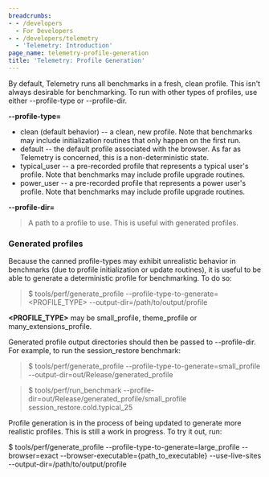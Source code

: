 ```yaml
---
breadcrumbs:
- - /developers
  - For Developers
- - /developers/telemetry
  - 'Telemetry: Introduction'
page_name: telemetry-profile-generation
title: 'Telemetry: Profile Generation'
---
```


By default, Telemetry runs all benchmarks in a fresh, clean profile. This isn't
always desirable for benchmarking. To run with other types of profiles, use
either --profile-type or --profile-dir.

**--profile-type=**

*   clean (default behavior) -- a clean, new profile. Note that
            benchmarks may include initialization routines that only happen on
            the first run.
*   default -- the default profile associated with the browser. As far
            as Telemetry is concerned, this is a non-deterministic state.
*   typical_user -- a pre-recorded profile that represents a typical
            user's profile. Note that benchmarks may include profile upgrade
            routines.
*   power_user -- a pre-recorded profile that represents a power user's
            profile. Note that benchmarks may include profile upgrade routines.

**--profile-dir=**

> A path to a profile to use. This is useful with generated profiles.

### Generated profiles

Because the canned profile-types may exhibit unrealistic behavior in benchmarks
(due to profile initialization or update routines), it is useful to be able to
generate a deterministic profile for benchmarking. To do so:

> $ tools/perf/generate_profile --profile-type-to-generate=&lt;PROFILE_TYPE&gt;
> --output-dir=/path/to/output/profile

**&lt;PROFILE_TYPE&gt;** may be small_profile, theme_profile or
many_extensions_profile.

Generated profile output directories should then be passed to --profile-dir. For
example, to run the session_restore benchmark:

> $ tools/perf/generate_profile --profile-type-to-generate=small_profile
> --output-dir=out/Release/generated_profile

> $ tools/perf/run_benchmark
> --profile-dir=out/Release/generated_profile/small_profile
> session_restore.cold.typical_25

Profile generation is in the process of being updated to generate more realistic
profiles. This is still a work in progress. To try it out, run:

$ tools/perf/generate_profile --profile-type-to-generate=large_profile
--browser=exact --browser-executable={path_to_executable} --use-live-sites
--output-dir=/path/to/output/profile
